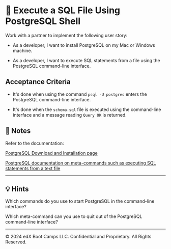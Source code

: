 # 📖 Execute a SQL File Using PostgreSQL Shell

Work with a partner to implement the following user story:

* As a developer, I want to install PostgreSQL on my Mac or Windows machine.

* As a developer, I want to execute SQL statements from a file using the PostgreSQL command-line interface.

## Acceptance Criteria

* It's done when using the command `psql -U postgres` enters the PostgreSQL command-line interface.

* It's done when the `schema.sql` file is executed using the command-line interface and a message reading `Query OK` is returned.

## 📝 Notes

Refer to the documentation:

[PostgreSQL Download and Installation page](https://www.postgresql.org/download/)

[PostgreSQL documentation on meta-commands such as executing SQL statements from a text file](https://www.postgresql.org/docs/current/app-psql.html)

---

## 💡 Hints

Which commands do you use to start PostgreSQL in the command-line interface?

Which meta-command can you use to quit out of the PostgreSQL command-line interface?

---
© 2024 edX Boot Camps LLC. Confidential and Proprietary. All Rights Reserved.
